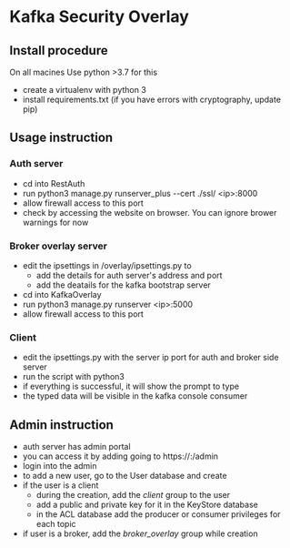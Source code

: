 # Kafka Security Overlay

## Install procedure
On all macines
Use python >3.7 for this
  * create a virtualenv with python 3
  * install requirements.txt (if you have errors with cryptography, update pip)

## Usage instruction

### Auth server
  * cd into RestAuth
  * run python3 manage.py runserver_plus --cert ./ssl/ \<ip\>:8000
  * allow firewall access to this port
  * check by accessing the website on browser. You can ignore brower warnings for now
  
### Broker overlay server
  * edit the ipsettings in /overlay/ipsettings.py to 
    * add the details for auth server's address and port
    * add the deatails for the kafka bootstrap server
  * cd into KafkaOverlay
  * run python3 manage.py runserver \<ip\>:5000
  * allow firewall access to this port
  
  
### Client
   
  * edit the ipsettings.py with the server ip port for auth and broker side server
  * run the script with python3
  * if everything is successful, it will show the prompt to type
  * the typed data will be visible in the kafka console consumer
  
  
## Admin instruction
  
  * auth server has admin portal
  * you can access it by adding going to https://<authserverip>:<port>/admin
  * login into the admin
  * to add a new user, go to the User database and create
  * if the user is a client
    * during the creation, add the *client* group to the user
    * add a public and private key for it in the KeyStore database
    * in the ACL database add the producer or consumer privileges for each topic
  * if user is a broker, add the *broker_overlay* group while creation
  
  
  
